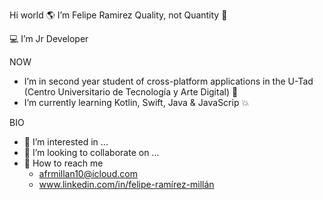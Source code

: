 Hi world 🌎
I’m Felipe Ramirez
Quality, not Quantity 🎴

💻 I’m Jr Developer

NOW
- I’m in second year student of cross-platform applications in the U-Tad (Centro Universitario de Tecnología y Arte Digital) 🌱 
- I’m currently learning Kotlin, Swift, Java & JavaScrip 💥

BIO
- 👀 I’m interested in ...
- 💞️ I’m looking to collaborate on ...
- 📩 How to reach me
     - afrmillan10@icloud.com
     - www.linkedin.com/in/felipe-ramírez-millán
<!---
Mc-Ramirez/Mc-Ramirez is a ✨ special ✨ repository because its `README.md` (this file) appears on your GitHub profile.
You can click the Preview link to take a look at your changes.
--->
